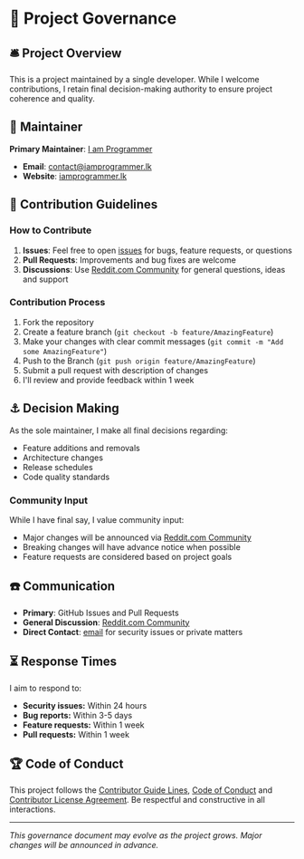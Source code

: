 # 🗽 Project Governance

## 🛎️ Project Overview

This is a project maintained by a single developer. While I welcome contributions,
I retain final decision-making authority to ensure project coherence and quality.

## 🚧 Maintainer

**Primary Maintainer**: [I am Programmer][iamprogrammer_github]

- **Email**: [contact@iamprogrammer.lk][iamprogrammer_email]
- **Website**: [iamprogrammer.lk][iamprogrammer_url]

## 🚦 Contribution Guidelines

### How to Contribute

1. **Issues**: Feel free to open [issues][issues] for bugs, feature requests, or questions
2. **Pull Requests**: Improvements and bug fixes are welcome
3. **Discussions**: Use [Reddit.com Community][community] for general questions, ideas and support

### Contribution Process

1. Fork the repository
2. Create a feature branch (`git checkout -b feature/AmazingFeature`)
3. Make your changes with clear commit messages (`git commit -m "Add some AmazingFeature"`)
4. Push to the Branch (`git push origin feature/AmazingFeature`)
5. Submit a pull request with description of changes
6. I'll review and provide feedback within 1 week

## ⚓ Decision Making

As the sole maintainer, I make all final decisions regarding:

- Feature additions and removals
- Architecture changes
- Release schedules
- Code quality standards

### Community Input

While I have final say, I value community input:

- Major changes will be announced via [Reddit.com Community][community]
- Breaking changes will have advance notice when possible
- Feature requests are considered based on project goals

## ☎️ Communication

- **Primary**: GitHub Issues and Pull Requests
- **General Discussion**: [Reddit.com Community][community]
- **Direct Contact**: [email][iamprogrammer_email] for security issues or private matters

## ⏳ Response Times

I aim to respond to:

- **Security issues:** Within 24 hours
- **Bug reports:** Within 3-5 days
- **Feature requests:** Within 1 week
- **Pull requests:** Within 1 week

## 🏆 Code of Conduct

This project follows the [Contributor Guide Lines][contributing], [Code of Conduct][code_of_conduct]
and [Contributor License Agreement][contributor_license_agreement]. Be respectful and constructive in all interactions.

---

_This governance document may evolve as the project grows. Major changes will be announced in advance._

[iamprogrammer_github]: https://github.com/iamprogrammerlk
[iamprogrammer_url]: https://iamprogrammer.lk
[iamprogrammer_email]: mailto:contact@iamprogrammer.lk
[issues]: /../../issues
[community]: https://reddit.com/r/prettybash
[contributing]: /contributing.md
[code_of_conduct]: /code_of_conduct.md
[contributor_license_agreement]: /contributor_license_agreement.md
